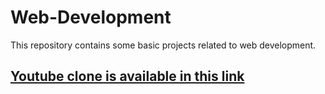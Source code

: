 # Web-Development
This repository contains some basic projects related to web development.


## [Youtube clone is available in this link](https://yashwanth-al.github.io/FrontEnd-WebDevelopment/1.%20Youtube-Clone/index.html)
